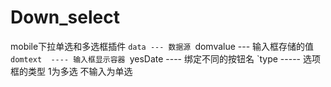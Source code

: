 # Down_select
mobile下拉单选和多选框插件
`data --- 数据源
`domvalue --- 输入框存储的值
`domtext  ---- 输入框显示容器
`yesDate ---- 绑定不同的按钮名
`type  ----- 选项框的类型 1为多选  不输入为单选
